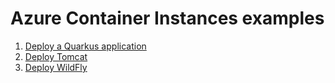 # Azure Container Instances examples

1. [Deploy a Quarkus application](quarkus/README.md)
2. [Deploy Tomcat](tomcat/README.md)
3. [Deploy WildFly](wildfly/README.md)

<!-- workflow.run() 

  exit 0
  
  -->
